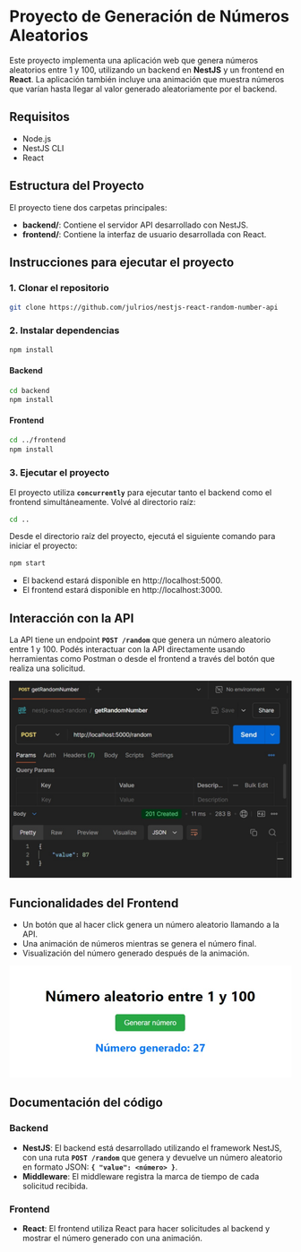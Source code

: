 # Proyecto de Generación de Números Aleatorios

Este proyecto implementa una aplicación web que genera números aleatorios entre 1 y 100, utilizando un backend en **NestJS** y un frontend en **React**. La aplicación también incluye una animación que muestra números que varían hasta llegar al valor generado aleatoriamente por el backend.

## Requisitos

- Node.js
- NestJS CLI
- React

## Estructura del Proyecto

El proyecto tiene dos carpetas principales:

- **backend/**: Contiene el servidor API desarrollado con NestJS.
- **frontend/**: Contiene la interfaz de usuario desarrollada con React.

## Instrucciones para ejecutar el proyecto

### 1. Clonar el repositorio

```bash
git clone https://github.com/julrios/nestjs-react-random-number-api
```

### 2. Instalar dependencias

```bash
npm install
```

#### Backend

```bash
cd backend
npm install
```

#### Frontend

```bash
cd ../frontend
npm install
```

### 3. Ejecutar el proyecto

El proyecto utiliza **`concurrently`** para ejecutar tanto el backend como el frontend simultáneamente. Volvé al directorio raíz:

```bash
cd ..
```

Desde el directorio raíz del proyecto, ejecutá el siguiente comando para iniciar el proyecto:

```bash
npm start
```

- El backend estará disponible en http://localhost:5000.
- El frontend estará disponible en http://localhost:3000.

## Interacción con la API

La API tiene un endpoint **`POST /random`** que genera un número aleatorio entre 1 y 100. Podés interactuar con la API directamente usando herramientas como Postman o desde el frontend a través del botón que realiza una solicitud.

![random_number_postman](random_number_postman.jpg)

## Funcionalidades del Frontend

- Un botón que al hacer click genera un número aleatorio llamando a la API.
- Una animación de números mientras se genera el número final.
- Visualización del número generado después de la animación.

![random_number_react](random_number_react.jpg)

## Documentación del código

### Backend

- **NestJS**: El backend está desarrollado utilizando el framework NestJS, con una ruta **`POST /random`** que genera y devuelve un número aleatorio en formato JSON: **`{ "value": <número> }`**.
- **Middleware**: El middleware registra la marca de tiempo de cada solicitud recibida.

### Frontend

- **React**: El frontend utiliza React para hacer solicitudes al backend y mostrar el número generado con una animación.
